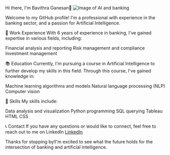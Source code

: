 
Hi there, I'm Bavithra Ganesan👋
![Image of AI and banking](C:\Users\bavig\Downloadsimage2.jpg)


Welcome to my GitHub profile! I'm a professional with experience in the banking sector, and a passion for Artificial Intelligence. 

🏦 Work Experience
With 6 years of experience in banking, I've gained expertise in various fields, including:

Financial analysis and reporting
Risk management and compliance
Investment management

📚 Education
Currently, I'm pursuing a course in Artificial Intelligence to further develop my skills in this field. Through this course, I've gained knowledge in:

Machine learning algorithms and models
Natural language processing (NLP)
Computer vision

🔨 Skills
My skills include:

Data analysis and visualization
Python programming
SQL querying
Tableau
HTML
CSS

📞 Contact
If you have any questions or would like to connect, feel free to reach out to me on  LinkedIn [LinkedIn](https://www.linkedin.com/in/bavithra-ganesan-43660475/)



Thanks for stopping by!I'm excited to see what the future holds for the intersection of banking and artificial intelligence.


